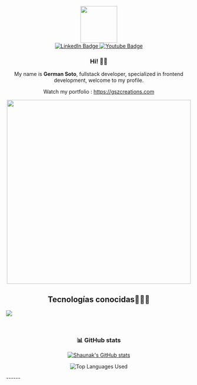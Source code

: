 [I believe in center aligned 🤲]: #

<div align="center">
  
[this is for the picture]: #	
<div id="header">
<img src="https://media.giphy.com/media/M9gbBd9nbDrOTu1Mqx/giphy.gif" width="100"/>
</div>
  
[badges i got it from shields.io ... anyone can copy and paste the link and change the parameters to test out, atleast thats how i did it]: #  
<div id="badges">
<a href="https://www.linkedin.com/in/gzulet/">
  <img src="https://img.shields.io/badge/LinkedIn-blue?style=for-the-badge&logo=linkedin&logoColor=white" alt="LinkedIn Badge"/>
</a>
<a href="mailto:german.alejandrozulet@gmail.com">
  <img src="https://img.shields.io/badge/Gmail-white?style=for-the-badge&logo=gmail&logoColor=red" alt="Youtube Badge"/>
</a>
</div>


### Hi! 👋🎉

My name is  **German Soto**, fullstack developer, specialized in frontend development, welcome to my profile.

Watch my portfolio : https://gszcreations.com 


<img src="https://media.giphy.com/media/L8K62iTDkzGX6/giphy.gif" width="500" />
  
<h2 >Tecnologías conocidas👨🏻‍💻</h2>
<!--tech stack icons-->
<p align="left">
  <a href="https://skillicons.dev">
    <img src="https://skillicons.dev/icons?i=c,java,css,html,js,nodejs,firebase,git,github,ts,netlify,nestjs,vercel,vite,docker,postman,vscode,bash,linux,neovim,vim,nextjs,bootstrap,react,mongodb,postgresql,tailwindcss,redux&perline=12" />
  </a>
</p>
<br>

### :bar_chart: GitHub stats

[i got this from a github repo: anuraghazra/github-readme-stats it was nice actually big shoutout to him]: #

[![Shaunak's GitHub stats](https://github-readme-stats.vercel.app/api?username=Gerzulet&count_private=true&show_icons=true&theme=dark)](https://github.com/Gerzulet/github-readme-stats)

![Top Languages Used](https://github-readme-stats.vercel.app/api/top-langs/?username=Gerzulet&show_icons=true&theme=dark)

 
</div>
------



